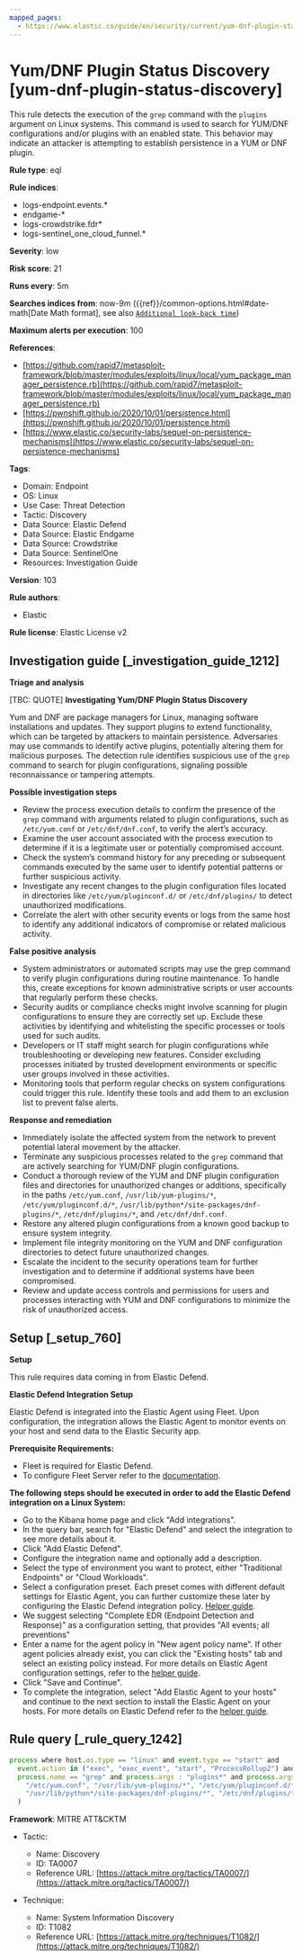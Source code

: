 ```yaml
---
mapped_pages:
  - https://www.elastic.co/guide/en/security/current/yum-dnf-plugin-status-discovery.html
---
```


# Yum/DNF Plugin Status Discovery [yum-dnf-plugin-status-discovery]

This rule detects the execution of the `grep` command with the `plugins` argument on Linux systems. This command is used to search for YUM/DNF configurations and/or plugins with an enabled state. This behavior may indicate an attacker is attempting to establish persistence in a YUM or DNF plugin.

**Rule type**: eql

**Rule indices**:

* logs-endpoint.events.*
* endgame-*
* logs-crowdstrike.fdr*
* logs-sentinel_one_cloud_funnel.*

**Severity**: low

**Risk score**: 21

**Runs every**: 5m

**Searches indices from**: now-9m ({{ref}}/common-options.html#date-math[Date Math format], see also [`Additional look-back time`](docs-content://solutions/security/detect-and-alert/create-detection-rule.md#rule-schedule))

**Maximum alerts per execution**: 100

**References**:

* [https://github.com/rapid7/metasploit-framework/blob/master/modules/exploits/linux/local/yum_package_manager_persistence.rb](https://github.com/rapid7/metasploit-framework/blob/master/modules/exploits/linux/local/yum_package_manager_persistence.rb)
* [https://pwnshift.github.io/2020/10/01/persistence.html](https://pwnshift.github.io/2020/10/01/persistence.html)
* [https://www.elastic.co/security-labs/sequel-on-persistence-mechanisms](https://www.elastic.co/security-labs/sequel-on-persistence-mechanisms)

**Tags**:

* Domain: Endpoint
* OS: Linux
* Use Case: Threat Detection
* Tactic: Discovery
* Data Source: Elastic Defend
* Data Source: Elastic Endgame
* Data Source: Crowdstrike
* Data Source: SentinelOne
* Resources: Investigation Guide

**Version**: 103

**Rule authors**:

* Elastic

**Rule license**: Elastic License v2

## Investigation guide [_investigation_guide_1212]

**Triage and analysis**

[TBC: QUOTE]
**Investigating Yum/DNF Plugin Status Discovery**

Yum and DNF are package managers for Linux, managing software installations and updates. They support plugins to extend functionality, which can be targeted by attackers to maintain persistence. Adversaries may use commands to identify active plugins, potentially altering them for malicious purposes. The detection rule identifies suspicious use of the `grep` command to search for plugin configurations, signaling possible reconnaissance or tampering attempts.

**Possible investigation steps**

* Review the process execution details to confirm the presence of the `grep` command with arguments related to plugin configurations, such as `/etc/yum.conf` or `/etc/dnf/dnf.conf`, to verify the alert’s accuracy.
* Examine the user account associated with the process execution to determine if it is a legitimate user or potentially compromised account.
* Check the system’s command history for any preceding or subsequent commands executed by the same user to identify potential patterns or further suspicious activity.
* Investigate any recent changes to the plugin configuration files located in directories like `/etc/yum/pluginconf.d/` or `/etc/dnf/plugins/` to detect unauthorized modifications.
* Correlate the alert with other security events or logs from the same host to identify any additional indicators of compromise or related malicious activity.

**False positive analysis**

* System administrators or automated scripts may use the grep command to verify plugin configurations during routine maintenance. To handle this, create exceptions for known administrative scripts or user accounts that regularly perform these checks.
* Security audits or compliance checks might involve scanning for plugin configurations to ensure they are correctly set up. Exclude these activities by identifying and whitelisting the specific processes or tools used for such audits.
* Developers or IT staff might search for plugin configurations while troubleshooting or developing new features. Consider excluding processes initiated by trusted development environments or specific user groups involved in these activities.
* Monitoring tools that perform regular checks on system configurations could trigger this rule. Identify these tools and add them to an exclusion list to prevent false alerts.

**Response and remediation**

* Immediately isolate the affected system from the network to prevent potential lateral movement by the attacker.
* Terminate any suspicious processes related to the `grep` command that are actively searching for YUM/DNF plugin configurations.
* Conduct a thorough review of the YUM and DNF plugin configuration files and directories for unauthorized changes or additions, specifically in the paths `/etc/yum.conf`, `/usr/lib/yum-plugins/*`, `/etc/yum/pluginconf.d/*`, `/usr/lib/python*/site-packages/dnf-plugins/*`, `/etc/dnf/plugins/*`, and `/etc/dnf/dnf.conf`.
* Restore any altered plugin configurations from a known good backup to ensure system integrity.
* Implement file integrity monitoring on the YUM and DNF configuration directories to detect future unauthorized changes.
* Escalate the incident to the security operations team for further investigation and to determine if additional systems have been compromised.
* Review and update access controls and permissions for users and processes interacting with YUM and DNF configurations to minimize the risk of unauthorized access.


## Setup [_setup_760]

**Setup**

This rule requires data coming in from Elastic Defend.

**Elastic Defend Integration Setup**

Elastic Defend is integrated into the Elastic Agent using Fleet. Upon configuration, the integration allows the Elastic Agent to monitor events on your host and send data to the Elastic Security app.

**Prerequisite Requirements:**

* Fleet is required for Elastic Defend.
* To configure Fleet Server refer to the [documentation](docs-content://reference/ingestion-tools/fleet/fleet-server.md).

**The following steps should be executed in order to add the Elastic Defend integration on a Linux System:**

* Go to the Kibana home page and click "Add integrations".
* In the query bar, search for "Elastic Defend" and select the integration to see more details about it.
* Click "Add Elastic Defend".
* Configure the integration name and optionally add a description.
* Select the type of environment you want to protect, either "Traditional Endpoints" or "Cloud Workloads".
* Select a configuration preset. Each preset comes with different default settings for Elastic Agent, you can further customize these later by configuring the Elastic Defend integration policy. [Helper guide](docs-content://solutions/security/configure-elastic-defend/configure-an-integration-policy-for-elastic-defend.md).
* We suggest selecting "Complete EDR (Endpoint Detection and Response)" as a configuration setting, that provides "All events; all preventions"
* Enter a name for the agent policy in "New agent policy name". If other agent policies already exist, you can click the "Existing hosts" tab and select an existing policy instead. For more details on Elastic Agent configuration settings, refer to the [helper guide](docs-content://reference/ingestion-tools/fleet/agent-policy.md).
* Click "Save and Continue".
* To complete the integration, select "Add Elastic Agent to your hosts" and continue to the next section to install the Elastic Agent on your hosts. For more details on Elastic Defend refer to the [helper guide](docs-content://solutions/security/configure-elastic-defend/install-elastic-defend.md).


## Rule query [_rule_query_1242]

```js
process where host.os.type == "linux" and event.type == "start" and
  event.action in ("exec", "exec_event", "start", "ProcessRollup2") and
  process.name == "grep" and process.args : "plugins*" and process.args : (
    "/etc/yum.conf", "/usr/lib/yum-plugins/*", "/etc/yum/pluginconf.d/*",
    "/usr/lib/python*/site-packages/dnf-plugins/*", "/etc/dnf/plugins/*", "/etc/dnf/dnf.conf"
  )
```

**Framework**: MITRE ATT&CKTM

* Tactic:

    * Name: Discovery
    * ID: TA0007
    * Reference URL: [https://attack.mitre.org/tactics/TA0007/](https://attack.mitre.org/tactics/TA0007/)

* Technique:

    * Name: System Information Discovery
    * ID: T1082
    * Reference URL: [https://attack.mitre.org/techniques/T1082/](https://attack.mitre.org/techniques/T1082/)



